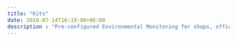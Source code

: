 ```yaml
---
title: "Kits"
date: 2018-07-14T16:19:08+06:00
description : "Pre-configured Environmental Monitoring for shops, offices, and factories"
---
```


